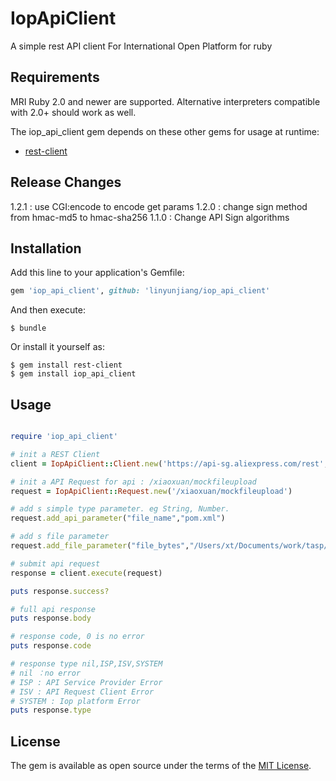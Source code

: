 # IopApiClient

A simple rest API client For International Open Platform for ruby


## Requirements

MRI Ruby 2.0 and newer are supported. Alternative interpreters compatible with
2.0+ should work as well.

The iop_api_client gem depends on these other gems for usage at runtime:

* [rest-client](http://rubygems.org/gems/rest-client)


## Release Changes

1.2.1 : use CGI:encode to encode get params
1.2.0 : change sign method from hmac-md5 to hmac-sha256
1.1.0 : Change API Sign algorithms


## Installation

Add this line to your application's Gemfile:


```ruby
gem 'iop_api_client', github: 'linyunjiang/iop_api_client'
```

And then execute:

    $ bundle

Or install it yourself as:

	$ gem install rest-client
    $ gem install iop_api_client

## Usage

```ruby

require 'iop_api_client'

# init a REST Client
client = IopApiClient::Client.new('https://api-sg.aliexpress.com/rest','***AppKey***','***SecretKey**')

# init a API Request for api : /xiaoxuan/mockfileupload
request = IopApiClient::Request.new('/xiaoxuan/mockfileupload')

# add s simple type parameter. eg String, Number.
request.add_api_parameter("file_name","pom.xml")

# add s file parameter
request.add_file_parameter("file_bytes","/Users/xt/Documents/work/tasp/tasp/pom.xml")

# submit api request
response = client.execute(request)

puts response.success?

# full api response
puts response.body

# response code, 0 is no error
puts response.code

# response type nil,ISP,ISV,SYSTEM
# nil ：no error
# ISP : API Service Provider Error
# ISV : API Request Client Error
# SYSTEM : Iop platform Error
puts response.type


```

## License

The gem is available as open source under the terms of the [MIT License](https://opensource.org/licenses/MIT).

